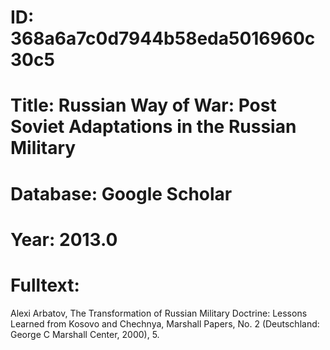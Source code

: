 # ID: 368a6a7c0d7944b58eda5016960c30c5
# Title: Russian Way of War: Post Soviet Adaptations in the Russian Military
# Database: Google Scholar
# Year: 2013.0
# Fulltext:
Alexi Arbatov, The Transformation of Russian Military Doctrine: Lessons Learned from Kosovo and Chechnya, Marshall Papers, No.
2 (Deutschland: George C Marshall Center, 2000), 5.